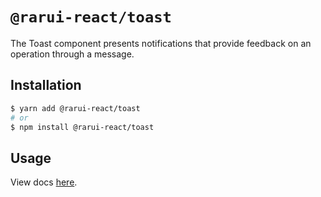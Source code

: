 # `@rarui-react/toast`

The Toast component presents notifications that provide feedback on an operation through a message.

## Installation

```sh
$ yarn add @rarui-react/toast
# or
$ npm install @rarui-react/toast
```

## Usage

View docs [here]().
